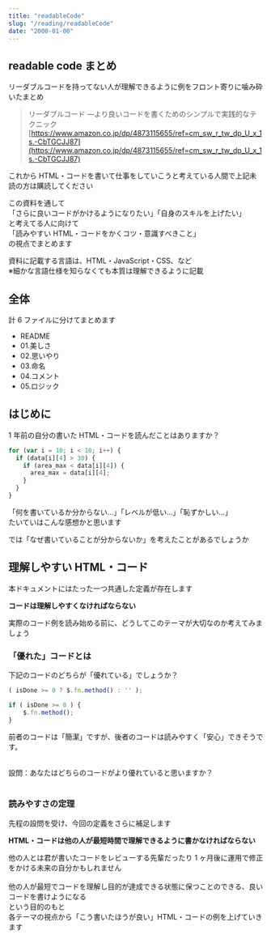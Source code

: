```yaml
---
title: "readableCode"
slug: "/reading/readableCode"
date: "2000-01-00"
---
```


## readable code まとめ

リーダブルコードを持ってない人が理解できるように例をフロント寄りに噛み砕いたまとめ

> リーダブルコード ―より良いコードを書くためのシンプルで実践的なテクニック
> [https://www.amazon.co.jp/dp/4873115655/ref=cm_sw_r_tw_dp_U_x_1s.-CbTGCJJ87](https://www.amazon.co.jp/dp/4873115655/ref=cm_sw_r_tw_dp_U_x_1s.-CbTGCJJ87)

これから HTML・コードを書いて仕事をしていこうと考えている人間で上記未読の方は購読してください

この資料を通して<br>
「さらに良いコードがかけるようになりたい」「自身のスキルを上げたい」<br>
と考えてる人に向けて<br>
「読みやすい HTML・コードをかくコツ・意識すべきこと」<br>
の視点でまとめます

資料に記載する言語は、HTML・JavaScript・CSS、など<br>
※細かな言語仕様を知らなくても本質は理解できるように記載

## 全体

計 6 ファイルに分けてまとめます

- README
- 01.美しさ
- 02.思いやり
- 03.命名
- 04.コメント
- 05.ロジック

## はじめに

1 年前の自分の書いた HTML・コードを読んだことはありますか？

```JavaScript
for (var i = 10; i < 10; i++) {
  if (data[i][4] > 30) {
    if (area_max < data[i][4]) {
      area_max = data[i][4];
    }
  }
}
```

「何を書いているか分からない…」「レベルが低い…」「恥ずかしい…」<br>
たいていはこんな感想かと思います<br>

では「なぜ書いていることが分からないか」を考えたことがあるでしょうか

## 理解しやすい HTML・コード

本ドキュメントにはたった一つ共通した定義が存在します

**コードは理解しやすくなければならない**

実際のコード例を読み始める前に、どうしてこのテーマが大切なのか考えてみましょう

### 「優れた」コードとは

下記のコードのどちらが「優れている」でしょうか？

```JavaScript
( isDone >= 0 ? $.fn.method() : '' );
```

```JavaScript
if ( isDone >= 0 ) {
    $.fn.method();
}
```

前者のコードは「簡潔」ですが、後者のコードは読みやすく「安心」できそうです。

<br>
設問：あなたはどちらのコードがより優れていると思いますか？
<br>
<br>

### 読みやすさの定理

先程の設問を受け、今回の定義をさらに補足します

**HTML・コードは他の人が最短時間で理解できるように書かなければならない**

他の人とは君が書いたコードをレビューする先輩だったり 1 ヶ月後に運用で修正をかける未来の自分かもしれません<br>
<br>
他の人が最短でコードを理解し目的が達成できる状態に保つことのできる、良いコードを書けようになる<br>
という目的のもと<br>
各テーマの視点から「こう書いたほうが良い」HTML・コードの例を上げていきます
